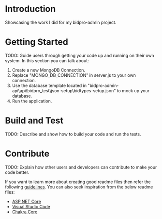 # Introduction

Showcasing the work I did for my bidpro-admin project.

# Getting Started

TODO: Guide users through getting your code up and running on their own system. In this section you can talk about:

1. Create a new MongoDB Connection.
2. Replace "MONGO_DB_CONNECTION" in server.js to your own connection.
3. Use the database template located in "bidpro-admin-api\api\bidpro_test\json-setup\bidtypes-setup.json" to mock up your database.
4. Run the application.

# Build and Test

TODO: Describe and show how to build your code and run the tests.

# Contribute

TODO: Explain how other users and developers can contribute to make your code better.

If you want to learn more about creating good readme files then refer the following [guidelines](https://docs.microsoft.com/en-us/azure/devops/repos/git/create-a-readme?view=azure-devops). You can also seek inspiration from the below readme files:

- [ASP.NET Core](https://github.com/aspnet/Home)
- [Visual Studio Code](https://github.com/Microsoft/vscode)
- [Chakra Core](https://github.com/Microsoft/ChakraCore)
